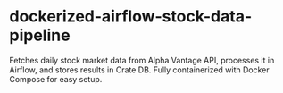 # dockerized-airflow-stock-data-pipeline
Fetches daily stock market data from Alpha Vantage API, processes it in Airflow, and stores results in Crate DB. Fully containerized with Docker Compose for easy setup.
